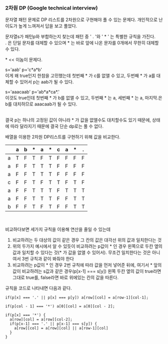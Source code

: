 
### 2차원 DP (Google technical interview)

문자열 패턴 문제로 DP 리스트를 2차원으로 구현해야 풀 수 있는 문제다. 개인적으로 난이도가 높게 느껴져서 답을 보고 풀었다.  

문자열s가 패턴p와 부합하는지 찾는데 패턴 중 ' . '와 ' * ' 는 특별한 규칙을 가진다.  
. 은 단일 문자를 대체할 수 있으며 * 는 바로 앞에 나온 문자를 0개에서 무한히 대체할 수 있다.  

 \* << 이놈이 문제다.  

s='aab' p='c\*a\*b'   
이게 왜 true인지 한참을 고민했는데 첫번째 * 가 c를 없앨 수 있고, 두번째 * 가 a를 대체할 수 있어서 p는 aab가 될 수 있다.  

s='aaacaab' p='ab\*a\*ca\*.'  
이것도 true인데 첫번째 * 가 b를 없앨 수 있고, 두번째 * 는 a, 세번째 * 는 a, 마지막.은 b를 대치하므로 aaacaab가 될 수 있다.

<br/>
결국 p는 하나의 고정된 값이 아니라 * 가 값을 없앨수도 대치할수도 있기 때문에, 상태에 따라 달라지기 때문에 결국 단순 dp로는 풀 수 없다.

배열을 이용한 2차원 DP리스트를 구현하기 위해 값을 비교한다.
<br/>

||a|b|*|a|*|c|a|*|.|
|---|---|---|---|---|---|---|---|---|---|
|a|T|F|T|F|T|F|F|F|F|
|a|F|F|T|T|T|F|F|F|F|
|a|F|F|T|T|T|F|F|F|F|
|c|F|F|T|F|T|T|F|T|F|
|a|F|F|T|T|T|F|T|T|T|
|a|F|F|T|T|T|F|F|T|T|
|b|F|F|T|F|T|F|F|T|T|

<br/>

비교하다보면 세가지 규칙을 이용해 연산을 줄일 수 있는데 
1. 비교하려는 두 대상의 값이 같은 경우 그 칸의 값은 대각선 위의 값과 일치한다는 것  
2. 위의 두가지 예시에서 알 수 있듯이 비교하려는 p값이 * 인 경우 왼쪽으로 두칸 옆의 값과 일치할 수 있다는 것(* 가 값을 없앨 수 있어서). 무조건 일치한다는 것은 아니여서 3번 규칙과 같이 봐줘야 한다
3. 비교하려는 p값이 * 인 경우 2번 규칙에 따라 값을 먼저 넣어준 뒤에, 여기서 * 앞의 값이 비교하려는 s값과 같은 경우(p[x-1] === s[y]) 왼쪽 두칸 옆의 값이 true라면 그대로 true를, false라면 바로 위에있는 칸의 값을 따른다.  


규칙을 코드로 나타내면 다음과 같다.

```
if(p[x] === '.' || p[x] === p[y]) a[row][col] = a[row-1][col-1];

if(p[col - 1] === '*') a[0][col] = a[0][col - 2];

if(p[x] === '*') {
  a[row][col] = a[row][col-2];
  if(p[x-1] === '.' || p[x-1] === s[y]) {
    a[row][col] = a[row][col] || a[row-1][col]
  }
}
```

